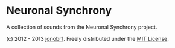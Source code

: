 Neuronal Synchrony
==================

A collection of sounds from the Neuronal Synchrony project.

(c) 2012 - 2013 [jonobr1](http://jonobr1.com/). Freely distributed under the [MIT License](http://opensource.org/licenses/MIT).